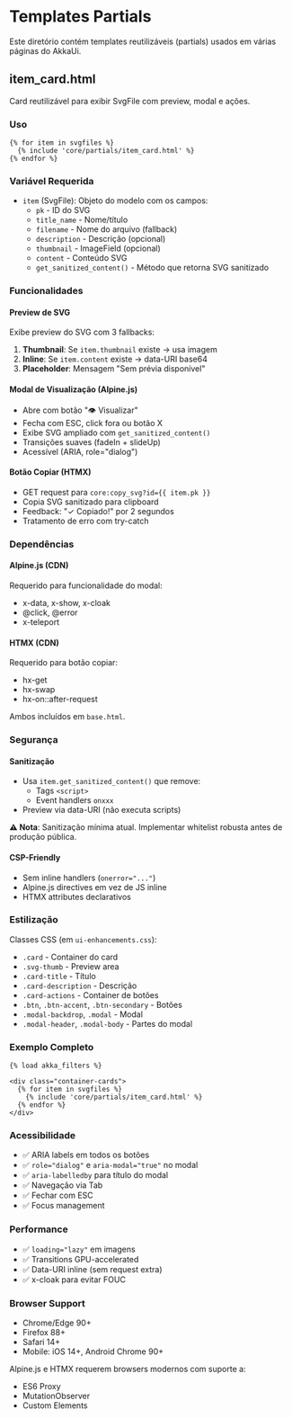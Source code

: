 # Templates Partials

Este diretório contém templates reutilizáveis (partials) usados em várias páginas do AkkaUi.

## item_card.html

Card reutilizável para exibir SvgFile com preview, modal e ações.

### Uso

```django
{% for item in svgfiles %}
  {% include 'core/partials/item_card.html' %}
{% endfor %}
```

### Variável Requerida

- `item` (SvgFile): Objeto do modelo com os campos:
  - `pk` - ID do SVG
  - `title_name` - Nome/título
  - `filename` - Nome do arquivo (fallback)
  - `description` - Descrição (opcional)
  - `thumbnail` - ImageField (opcional)
  - `content` - Conteúdo SVG
  - `get_sanitized_content()` - Método que retorna SVG sanitizado

### Funcionalidades

#### Preview de SVG
Exibe preview do SVG com 3 fallbacks:
1. **Thumbnail**: Se `item.thumbnail` existe → usa imagem
2. **Inline**: Se `item.content` existe → data-URI base64
3. **Placeholder**: Mensagem "Sem prévia disponível"

#### Modal de Visualização (Alpine.js)
- Abre com botão "👁️ Visualizar"
- Fecha com ESC, click fora ou botão X
- Exibe SVG ampliado com `get_sanitized_content()`
- Transições suaves (fadeIn + slideUp)
- Acessível (ARIA, role="dialog")

#### Botão Copiar (HTMX)
- GET request para `core:copy_svg?id={{ item.pk }}`
- Copia SVG sanitizado para clipboard
- Feedback: "✓ Copiado!" por 2 segundos
- Tratamento de erro com try-catch

### Dependências

#### Alpine.js (CDN)
Requerido para funcionalidade do modal:
- x-data, x-show, x-cloak
- @click, @error
- x-teleport

#### HTMX (CDN)
Requerido para botão copiar:
- hx-get
- hx-swap
- hx-on::after-request

Ambos incluídos em `base.html`.

### Segurança

#### Sanitização
- Usa `item.get_sanitized_content()` que remove:
  - Tags `<script>`
  - Event handlers `onxxx`
- Preview via data-URI (não executa scripts)

**⚠️ Nota**: Sanitização mínima atual. Implementar whitelist robusta antes de produção pública.

#### CSP-Friendly
- Sem inline handlers (`onerror="..."`)
- Alpine.js directives em vez de JS inline
- HTMX attributes declarativos

### Estilização

Classes CSS (em `ui-enhancements.css`):
- `.card` - Container do card
- `.svg-thumb` - Preview area
- `.card-title` - Título
- `.card-description` - Descrição
- `.card-actions` - Container de botões
- `.btn`, `.btn-accent`, `.btn-secondary` - Botões
- `.modal-backdrop`, `.modal` - Modal
- `.modal-header`, `.modal-body` - Partes do modal

### Exemplo Completo

```django
{% load akka_filters %}

<div class="container-cards">
  {% for item in svgfiles %}
    {% include 'core/partials/item_card.html' %}
  {% endfor %}
</div>
```

### Acessibilidade

- ✅ ARIA labels em todos os botões
- ✅ `role="dialog"` e `aria-modal="true"` no modal
- ✅ `aria-labelledby` para título do modal
- ✅ Navegação via Tab
- ✅ Fechar com ESC
- ✅ Focus management

### Performance

- ✅ `loading="lazy"` em imagens
- ✅ Transitions GPU-accelerated
- ✅ Data-URI inline (sem request extra)
- ✅ x-cloak para evitar FOUC

### Browser Support

- Chrome/Edge 90+
- Firefox 88+
- Safari 14+
- Mobile: iOS 14+, Android Chrome 90+

Alpine.js e HTMX requerem browsers modernos com suporte a:
- ES6 Proxy
- MutationObserver
- Custom Elements
